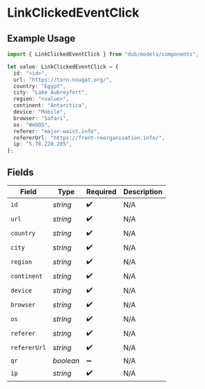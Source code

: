 # LinkClickedEventClick

## Example Usage

```typescript
import { LinkClickedEventClick } from "dub/models/components";

let value: LinkClickedEventClick = {
  id: "<id>",
  url: "https://torn-nougat.org/",
  country: "Egypt",
  city: "Lake Aubreyfort",
  region: "<value>",
  continent: "Antarctica",
  device: "Mobile",
  browser: "Safari",
  os: "WebOS",
  referer: "major-waist.info",
  refererUrl: "https://front-reorganisation.info/",
  ip: "5.78.220.205",
};
```

## Fields

| Field              | Type               | Required           | Description        |
| ------------------ | ------------------ | ------------------ | ------------------ |
| `id`               | *string*           | :heavy_check_mark: | N/A                |
| `url`              | *string*           | :heavy_check_mark: | N/A                |
| `country`          | *string*           | :heavy_check_mark: | N/A                |
| `city`             | *string*           | :heavy_check_mark: | N/A                |
| `region`           | *string*           | :heavy_check_mark: | N/A                |
| `continent`        | *string*           | :heavy_check_mark: | N/A                |
| `device`           | *string*           | :heavy_check_mark: | N/A                |
| `browser`          | *string*           | :heavy_check_mark: | N/A                |
| `os`               | *string*           | :heavy_check_mark: | N/A                |
| `referer`          | *string*           | :heavy_check_mark: | N/A                |
| `refererUrl`       | *string*           | :heavy_check_mark: | N/A                |
| `qr`               | *boolean*          | :heavy_minus_sign: | N/A                |
| `ip`               | *string*           | :heavy_check_mark: | N/A                |